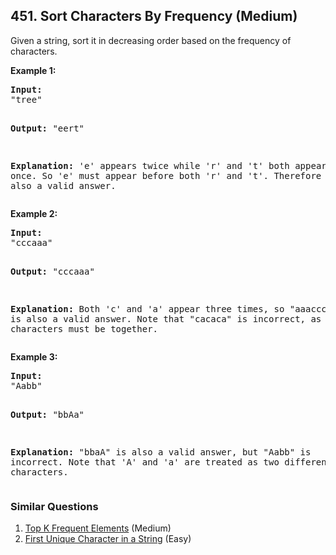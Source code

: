 ## 451. Sort Characters By Frequency (Medium)

<p>Given a string, sort it in decreasing order based on the frequency of characters.</p>

<p><b>Example 1:</b>
<pre>
<b>Input:</b>
"tree"

<b>Output:</b>
"eert"

<b>Explanation:</b>
'e' appears twice while 'r' and 't' both appear once.
So 'e' must appear before both 'r' and 't'. Therefore "eetr" is also a valid answer.
</pre>
</p>

<p><b>Example 2:</b>
<pre>
<b>Input:</b>
"cccaaa"

<b>Output:</b>
"cccaaa"

<b>Explanation:</b>
Both 'c' and 'a' appear three times, so "aaaccc" is also a valid answer.
Note that "cacaca" is incorrect, as the same characters must be together.
</pre>
</p>

<p><b>Example 3:</b>
<pre>
<b>Input:</b>
"Aabb"

<b>Output:</b>
"bbAa"

<b>Explanation:</b>
"bbaA" is also a valid answer, but "Aabb" is incorrect.
Note that 'A' and 'a' are treated as two different characters.
</pre>
</p>

### Similar Questions
  1. [Top K Frequent Elements](https://github.com/openset/leetcode/tree/master/solution/top-k-frequent-elements) (Medium)
  1. [First Unique Character in a String](https://github.com/openset/leetcode/tree/master/solution/first-unique-character-in-a-string) (Easy)
